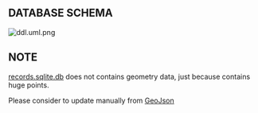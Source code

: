 ## DATABASE SCHEMA

![ddl.uml.png](ddl.uml.png)

## NOTE

[records.sqlite.db](records.sqlite.db) does not contains geometry data, just because contains huge points.

Please consider to update manually from [GeoJson](../geojson)
